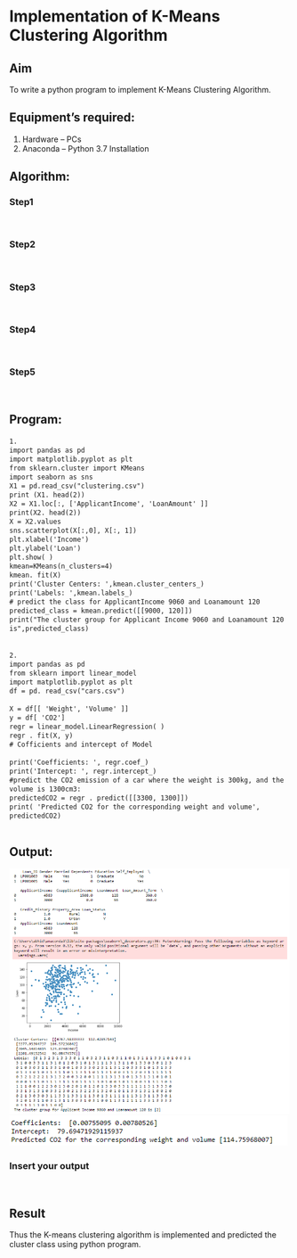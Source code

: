 # Implementation of K-Means Clustering Algorithm
## Aim
To write a python program to implement K-Means Clustering Algorithm.
## Equipment’s required:
1.	Hardware – PCs
2.	Anaconda – Python 3.7 Installation

## Algorithm:

### Step1
<br>

### Step2
<br>

### Step3
<br>

### Step4
<br>

### Step5
<br>

## Program:
```
1.
import pandas as pd
import matplotlib.pyplot as plt
from sklearn.cluster import KMeans
import seaborn as sns
X1 = pd.read_csv("clustering.csv")
print (X1. head(2))
X2 = X1.loc[:, ['ApplicantIncome', 'LoanAmount' ]]
print(X2. head(2))
X = X2.values
sns.scatterplot(X[:,0], X[:, 1])
plt.xlabel('Income')
plt.ylabel('Loan')
plt.show( )
kmean=KMeans(n_clusters=4)
kmean. fit(X)
print('Cluster Centers: ',kmean.cluster_centers_)
print('Labels: ',kmean.labels_)
# predict the class for ApplicantIncome 9060 and Loanamount 120
predicted_class = kmean.predict([[9000, 120]])
print("The cluster group for Applicant Income 9060 and Loanamount 120 is",predicted_class)


2.
import pandas as pd
from sklearn import linear_model
import matplotlib.pyplot as plt
df = pd. read_csv("cars.csv")

X = df[[ 'Weight', 'Volume' ]]
y = df[ 'CO2']
regr = linear_model.LinearRegression( )
regr . fit(X, y)
# Cofficients and intercept of Model

print('Coefficients: ', regr.coef_)
print('Intercept: ', regr.intercept_)
#predict the CO2 emission of a car where the weight is 300kg, and the volume is 1300cm3:
predictedCO2 = regr . predict([[3300, 1300]])
print( 'Predicted CO2 for the corresponding weight and volume', predictedCO2)


```
## Output:
![git](clustering.png)
![git](cars.png)


### Insert your output

<br>

## Result
Thus the K-means clustering algorithm is implemented and predicted the cluster class using python program.

